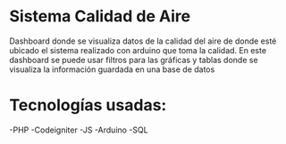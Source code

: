 # Sistema Calidad de Aire
Dashboard donde se visualiza datos de la calidad del aire de donde esté ubicado el sistema realizado con arduino que toma la calidad.
En este dashboard se puede usar filtros para las gráficas y tablas donde se visualiza la información guardada en una base de datos

# Tecnologías usadas:
-PHP
-Codeigniter
-JS
-Arduino
-SQL
